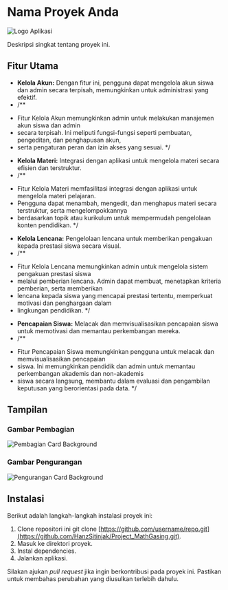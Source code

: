 # Nama Proyek Anda

![Logo Aplikasi](public/images/logoapk.png)

Deskripsi singkat tentang proyek ini.

## Fitur Utama

- **Kelola Akun:** Dengan fitur ini, pengguna dapat mengelola akun siswa dan admin secara terpisah, memungkinkan untuk administrasi yang efektif.
- /**
 * Fitur Kelola Akun memungkinkan admin untuk melakukan manajemen akun siswa dan admin
 * secara terpisah. Ini meliputi fungsi-fungsi seperti pembuatan, pengeditan, dan penghapusan akun,
 * serta pengaturan peran dan izin akses yang sesuai.
 */
  
- **Kelola Materi:** Integrasi dengan aplikasi untuk mengelola materi secara efisien dan terstruktur.
- /**
 * Fitur Kelola Materi memfasilitasi integrasi dengan aplikasi untuk mengelola materi pelajaran.
 * Pengguna dapat menambah, mengedit, dan menghapus materi secara terstruktur, serta mengelompokkannya
 * berdasarkan topik atau kurikulum untuk mempermudah pengelolaan konten pendidikan.
 */


- **Kelola Lencana:** Pengelolaan lencana untuk memberikan pengakuan kepada prestasi siswa secara visual.
- /**
 * Fitur Kelola Lencana memungkinkan admin untuk mengelola sistem pengakuan prestasi siswa
 * melalui pemberian lencana. Admin dapat membuat, menetapkan kriteria pemberian, serta memberikan
 * lencana kepada siswa yang mencapai prestasi tertentu, memperkuat motivasi dan penghargaan dalam
 * lingkungan pendidikan.
 */


- **Pencapaian Siswa:** Melacak dan memvisualisasikan pencapaian siswa untuk memotivasi dan memantau perkembangan mereka.
- /**
 * Fitur Pencapaian Siswa memungkinkan pengguna untuk melacak dan memvisualisasikan pencapaian
 * siswa. Ini memungkinkan pendidik dan admin untuk memantau perkembangan akademis dan non-akademis
 * siswa secara langsung, membantu dalam evaluasi dan pengambilan keputusan yang berorientasi pada data.
 */

## Tampilan

### Gambar Pembagian
![Pembagian Card Background](public/images/pembagian_card_background.png)

### Gambar Pengurangan
![Pengurangan Card Background](public/images/pengurangan_card_background.png)

## Instalasi

Berikut adalah langkah-langkah instalasi proyek ini:

1. Clone repositori ini git clone [https://github.com/username/repo.git](https://github.com/HanzSitinjak/Project_MathGasing.git).
2. Masuk ke direktori proyek.
3. Instal dependencies.
4. Jalankan aplikasi.

Silakan ajukan *pull request* jika ingin berkontribusi pada proyek ini. Pastikan untuk membahas perubahan yang diusulkan terlebih dahulu.
